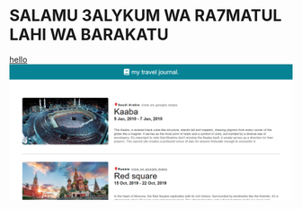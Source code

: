 # SALAMU 3ALYKUM WA RA7MATUL LAHI WA BARAKATU

<a href="https://google.com">hello</a>
![!](./mytraveljournal/public/Screenshot.png)